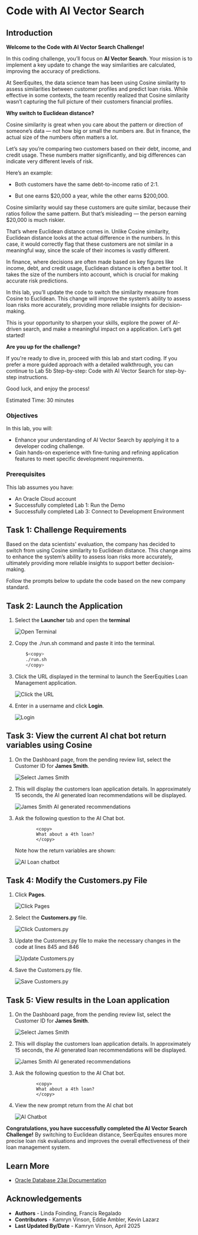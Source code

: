 # Code with AI Vector Search

## Introduction

**Welcome to the Code with AI Vector Search Challenge!**

In this coding challenge, you’ll focus on **AI Vector Search**. Your mission is to implement a key update to change the way similarities are calculated, improving the accuracy of predictions.

At SeerEquites, the data science team has been using Cosine similarity to assess similarities between customer profiles and predict loan risks. While effective in some contexts, the team recently realized that Cosine similarity wasn’t capturing the full picture of their customers financial profiles.

**Why switch to Euclidean distance?**

Cosine similarity is great when you care about the pattern or direction of someone’s data — not how big or small the numbers are. But in finance, the actual size of the numbers often matters a lot.

Let’s say you’re comparing two customers based on their debt, income, and credit usage. These numbers matter significantly, and big differences can indicate very different levels of risk.

Here’s an example:

* Both customers have the same debt-to-income ratio of 2:1.

* But one earns $20,000 a year, while the other earns $200,000.

Cosine similarity would say these customers are quite similar, because their ratios follow the same pattern. But that’s misleading — the person earning $20,000 is much riskier.

That’s where Euclidean distance comes in. Unlike Cosine similarity, Euclidean distance looks at the actual difference in the numbers. In this case, it would correctly flag that these customers are not similar in a meaningful way, since the scale of their incomes is vastly different.

In finance, where decisions are often made based on key figures like income, debt, and credit usage, Euclidean distance is often a better tool. It takes the size of the numbers into account, which is crucial for making accurate risk predictions.

In this lab, you’ll update the code to switch the similarity measure from Cosine to Euclidean. This change will improve the system’s ability to assess loan risks more accurately, providing more reliable insights for decision-making.

This is your opportunity to sharpen your skills, explore the power of AI-driven search, and make a meaningful impact on a application. Let’s get started!

**Are you up for the challenge?**

If you're ready to dive in, proceed with this lab and start coding. If you prefer a more guided approach with a detailed walkthrough, you can continue to Lab 5b Step-by-step: Code with AI Vector Search for step-by-step instructions.

Good luck, and enjoy the process!

Estimated Time: 30 minutes


### Objectives
In this lab, you will:
* Enhance your understanding of AI Vector Search by applying it to a developer coding challenge.
* Gain hands-on experience with fine-tuning and refining application features to meet specific development requirements.

### Prerequisites

This lab assumes you have:
* An Oracle Cloud account
* Successfully completed Lab 1: Run the Demo
* Successfully completed Lab 3: Connect to Development Environment

## Task 1: Challenge Requirements 

Based on the data scientists' evaluation, the company has decided to switch from using Cosine similarity to Euclidean distance. This change aims to enhance the system’s ability to assess loan risks more accurately, ultimately providing more reliable insights to support better decision-making.

Follow the prompts below to update the code based on the new company standard. 

## Task 2: Launch the Application

1. Select the **Launcher** tab and open the **terminal**

    ![Open Terminal](./images/open-terminal.png " ")

2. Copy the ./run.sh command and paste it into the terminal.

    ````bash
        $<copy>
        ./run.sh
        </copy>
    ````

3. Click the URL displayed in the terminal to launch the SeerEquities Loan Management application.

    ![Click the URL](./images/click-url.png " ")

4. Enter in a username and click **Login**.

    ![Login](./images/login.png " ")

## Task 3: View the current AI chat bot return variables using Cosine

1. On the Dashboard page, from the pending review list, select the Customer ID for **James Smith**.

    ![Select James Smith](./images/james-smith.png " ")

2. This will display the customers loan application details. In approximately 15 seconds, the AI generated loan recommendations will be displayed.

    ![James Smith AI generated recommendations](./images/ai-exercise.png " ") 

3. Ask the following question to the AI Chat bot.

    ````text
            <copy>
            What about a 4th loan?
            </copy>
    ````   

    Note how the return variables are shown:

    ![AI Loan chatbot](./images/cosine-ai.png " ")

## Task 4: Modify the Customers.py File

1. Click **Pages**.

    ![Click Pages](./images/click-pages.png " ")

2. Select the **Customers.py** file.

    ![Click Customers.py](./images/customers-py.png " ")

3. Update the Customers.py file to make the necessary changes in the code at lines 845 and 846

    ![Update Customers.py](./images/euclidean-2.png " ")

4. Save the Customers.py file.

    ![Save Customers.py](./images/save-customers-py.png " ")

## Task 5: View results in the Loan application

1. On the Dashboard page, from the pending review list, select the Customer ID for **James Smith**.

    ![Select James Smith](./images/james-smith.png " ")

2. This will display the customers loan application details. In approximately 15 seconds, the AI generated loan recommendations will be displayed.

    ![James Smith AI generated recommendations](./images/ai-exercise.png " ") 

3. Ask the following question to the AI Chat bot.

    ````text
            <copy>
            What about a 4th loan?
            </copy>
    ````
4. View the new prompt return from the AI chat bot

    ![AI Chatbot](./images/euclidean-2-ai.png " ")


**Congratulations, you have successfully completed the AI Vector Search Challenge!** By switching to Euclidean distance, SeerEquites ensures more precise loan risk evaluations and improves the overall effectiveness of their loan management system.

## Learn More

* [Oracle Database 23ai Documentation](https://docs.oracle.com/en/database/oracle/oracle-database/23/)

## Acknowledgements
* **Authors** - Linda Foinding, Francis Regalado
* **Contributors** - Kamryn Vinson, Eddie Ambler, Kevin Lazarz
* **Last Updated By/Date** - Kamryn Vinson, April 2025
